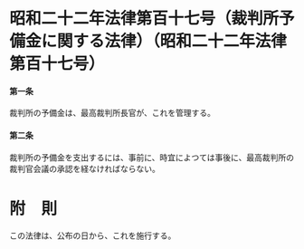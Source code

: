 # 昭和二十二年法律第百十七号（裁判所予備金に関する法律）（昭和二十二年法律第百十七号）
#### 第一条
裁判所の予備金は、最高裁判所長官が、これを管理する。
#### 第二条
裁判所の予備金を支出するには、事前に、時宜によつては事後に、最高裁判所の裁判官会議の承認を経なければならない。
# 附　則
この法律は、公布の日から、これを施行する。
